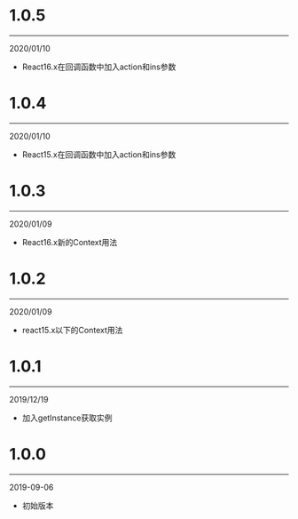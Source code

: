# 1.0.5

***

2020/01/10

* React16.x在回调函数中加入action和ins参数

# 1.0.4

***

2020/01/10

* React15.x在回调函数中加入action和ins参数

# 1.0.3

***

2020/01/09

* React16.x新的Context用法

# 1.0.2

***

2020/01/09

* react15.x以下的Context用法

# 1.0.1

***

2019/12/19

* 加入getInstance获取实例

# 1.0.0

***

2019-09-06

* 初始版本
